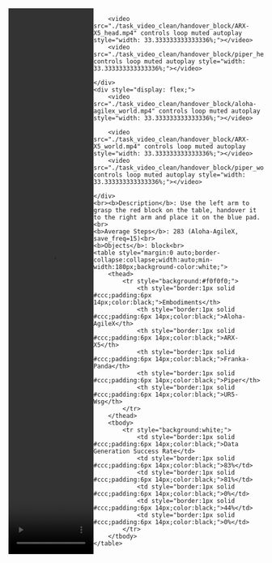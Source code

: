 <!DOCTYPE html>
<html lang="en">
<body>
    <div style="display: flex;">
        <video src="./task_video_clean/handover_block/aloha-agilex_head.mp4" controls loop muted autoplay style="width: 33.333333333333336%;"></video>
        
        <video src="./task_video_clean/handover_block/ARX-X5_head.mp4" controls loop muted autoplay style="width: 33.333333333333336%;"></video>
        <video src="./task_video_clean/handover_block/piper_head.mp4" controls loop muted autoplay style="width: 33.333333333333336%;"></video>
        
    </div>
    <div style="display: flex;">
        <video src="./task_video_clean/handover_block/aloha-agilex_world.mp4" controls loop muted autoplay style="width: 33.333333333333336%;"></video>
        
        <video src="./task_video_clean/handover_block/ARX-X5_world.mp4" controls loop muted autoplay style="width: 33.333333333333336%;"></video>
        <video src="./task_video_clean/handover_block/piper_world.mp4" controls loop muted autoplay style="width: 33.333333333333336%;"></video>
        
    </div>
    <br><b>Description</b>: Use the left arm to grasp the red block on the table, handover it to the right arm and place it on the blue pad.<br>
    <b>Average Steps</b>: 283 (Aloha-AgileX, save_freq=15)<br>
    <b>Objects</b>: block<br>
    <table style="margin:0 auto;border-collapse:collapse;width:auto;min-width:180px;background-color:white;">
        <thead>
            <tr style="background:#f0f0f0;">
                <th style="border:1px solid #ccc;padding:6px 14px;color:black;">Embodiments</th>
                <th style="border:1px solid #ccc;padding:6px 14px;color:black;">Aloha-AgileX</th>
                <th style="border:1px solid #ccc;padding:6px 14px;color:black;">ARX-X5</th>
                <th style="border:1px solid #ccc;padding:6px 14px;color:black;">Franka-Panda</th>
                <th style="border:1px solid #ccc;padding:6px 14px;color:black;">Piper</th>
                <th style="border:1px solid #ccc;padding:6px 14px;color:black;">UR5-Wsg</th>
            </tr>
        </thead>
        <tbody>
            <tr style="background:white;">
                <td style="border:1px solid #ccc;padding:6px 14px;color:black;">Data Generation Success Rate</td>
                <td style="border:1px solid #ccc;padding:6px 14px;color:black;">83%</td>
                <td style="border:1px solid #ccc;padding:6px 14px;color:black;">81%</td>
                <td style="border:1px solid #ccc;padding:6px 14px;color:black;">0%</td>
                <td style="border:1px solid #ccc;padding:6px 14px;color:black;">44%</td>
                <td style="border:1px solid #ccc;padding:6px 14px;color:black;">0%</td>
            </tr>
        </tbody>
    </table>
</body>
</html>

